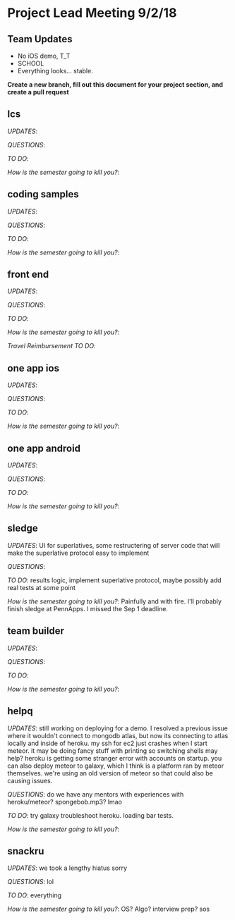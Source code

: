 # Project Lead Meeting 9/2/18
## Team Updates

- No iOS demo, T_T
- SCHOOL
- Everything looks... stable.

**Create a new branch, fill out this document for your project section, and create a pull request**

## lcs

_UPDATES_:

_QUESTIONS_:

_TO DO_:

_How is the semester going to kill you?_:

## coding samples

_UPDATES_:

_QUESTIONS_:

_TO DO_:

_How is the semester going to kill you?_:

## front end

_UPDATES_:

_QUESTIONS_:

_TO DO_:

_How is the semester going to kill you?_:

_Travel Reimbursement TO DO_:

## one app ios

_UPDATES_:

_QUESTIONS_:

_TO DO_:

_How is the semester going to kill you?_:

## one app android

_UPDATES_:

_QUESTIONS_:

_TO DO_:

_How is the semester going to kill you?_:

## sledge

_UPDATES_: UI for superlatives, some restructering of server code that will make the superlative protocol easy to implement

_QUESTIONS_:

_TO DO_: results logic, implement superlative protocol, maybe possibly add real tests at some point

_How is the semester going to kill you?_: Painfully and with fire. I'll probably finish sledge at PennApps. I missed the Sep 1 deadline.

## team builder

_UPDATES_:

_QUESTIONS_:

_TO DO_:

_How is the semester going to kill you?_:

## helpq

_UPDATES_:
still working on deploying for a demo. I resolved a previous issue
where it wouldn't connect to mongodb atlas, but now its connecting to atlas
locally and inside of heroku. my ssh for ec2 just crashes when I start meteor.
it may be doing fancy stuff with printing so switching shells may help? heroku
is getting some stranger error with accounts on startup. you can also deploy meteor
to galaxy, which I think is a platform ran by meteor themselves. we're using an
old version of meteor so that could also be causing issues.

_QUESTIONS_:
do we have any mentors with experiences with heroku/meteor?
spongebob.mp3? lmao

_TO DO_:
try galaxy
troubleshoot heroku.
loading bar
tests.

_How is the semester going to kill you?_:

## snackru

_UPDATES_: we took a lengthy hiatus sorry

_QUESTIONS_: lol

_TO DO_: everything

_How is the semester going to kill you?_: OS? Algo? interview prep? sos 

